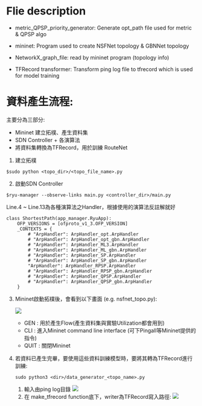 # Flie description

* metric_QPSP_priority_generator:
	Generate opt_path file used for metric & QPSP algo

* mininet:
	Program used to create NSFNet topology & GBNNet topology

* NetworkX_graph_file:
	read by mininet program (topology info)

* TFRecord transformer:
	Transform ping log file to tfrecord which is used for model training

	
	
# 資料產生流程:
主要分為三部分:
* Mininet 建立拓樸、產生資料集
* SDN Controller + 各演算法
* 將資料集轉換為TFRecord，用於訓練 RouteNet



1. 建立拓樸
```=shell
$sudo python <topo_dir>/<topo_file_name>.py
```

2. 啟動SDN Controller
```=shell
$ryu-manager --observe-links main.py <controller_dir>/main.py
```
Line.4 ~ Line.13為各種演算法之Handler，根據使用的演算法反註解就好
```python3=
class ShortestPath(app_manager.RyuApp):
    OFP_VERSIONS = [ofproto_v1_3.OFP_VERSION]
    _CONTEXTS = {
        # "ArpHandler": ArpHandler_opt.ArpHandler
        # "ArpHandler": ArpHandler_opt_gbn.ArpHandler
        # "ArpHandler": ArpHandler_ML3.ArpHandler
        # "ArpHandler": ArpHandler_ML_gbn.ArpHandler
        # "ArpHandler": ArpHandler_SP.ArpHandler
        # "ArpHandler": ArpHandler_SP_gbn.ArpHandler
        "ArpHandler": ArpHandler_RPSP.ArpHandler
        # "ArpHandler": ArpHandler_RPSP_gbn.ArpHandler
        # "ArpHandler": ArpHandler_QPSP.ArpHandler
        # "ArpHandler": ArpHandler_QPSP_gbn.ArpHandler
    }
```

3. Mininet啟動拓樸後，會看到以下畫面 (e.g. nsfnet_topo.py):

    ![](https://i.imgur.com/SNaOF87.png)

    * GEN : 用於產生Flow(產生資料集與實驗Utilization都會用到)
    * CLI : 進入Mininet command line interface (可下Pingall等Mininet提供的指令)
    * QUIT : 關閉Mininet

    
4. 若資料已產生完畢，要使用這些資料訓練模型時，要將其轉為TFRecord進行訓練:
   ```=shell
   sudo python3 <dir>/data_generator_<topo_name>.py
   ```
   1. 輸入由ping log目錄
   ![](https://i.imgur.com/HRAvIXD.png)
   2. 在 make_tfrecord function底下，writer為TFRecord寫入路徑:
   ![](https://i.imgur.com/0WJuqyB.png)
